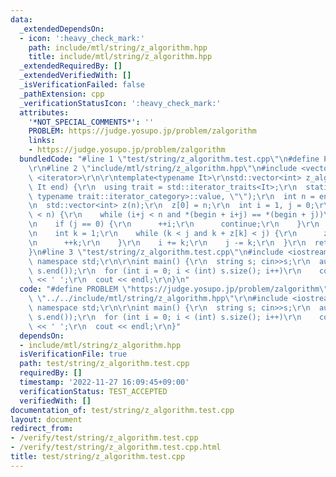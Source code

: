 ```yaml
---
data:
  _extendedDependsOn:
  - icon: ':heavy_check_mark:'
    path: include/mtl/string/z_algorithm.hpp
    title: include/mtl/string/z_algorithm.hpp
  _extendedRequiredBy: []
  _extendedVerifiedWith: []
  _isVerificationFailed: false
  _pathExtension: cpp
  _verificationStatusIcon: ':heavy_check_mark:'
  attributes:
    '*NOT_SPECIAL_COMMENTS*': ''
    PROBLEM: https://judge.yosupo.jp/problem/zalgorithm
    links:
    - https://judge.yosupo.jp/problem/zalgorithm
  bundledCode: "#line 1 \"test/string/z_algorithm.test.cpp\"\n#define PROBLEM \"https://judge.yosupo.jp/problem/zalgorithm\"\
    \r\n#line 2 \"include/mtl/string/z_algorithm.hpp\"\n#include <vector>\r\n#include\
    \ <iterator>\r\n\r\ntemplate<typename It>\r\nstd::vector<int> z_algorithm(It begin,\
    \ It end) {\r\n  using trait = std::iterator_traits<It>;\r\n  static_assert(std::is_base_of<std::random_access_iterator_tag,\
    \ typename trait::iterator_category>::value, \"\");\r\n  int n = end - begin;\r\
    \n  std::vector<int> z(n);\r\n  z[0] = n;\r\n  int i = 1, j = 0;\r\n  while (i\
    \ < n) {\r\n    while (i+j < n and *(begin + i+j) == *(begin + j))\r\n      ++j;\r\
    \n    if (j == 0) {\r\n      ++i;\r\n      continue;\r\n    }\r\n    z[i] = j;\r\
    \n    int k = 1;\r\n    while (k < j and k + z[k] < j) {\r\n      z[i+k] = z[k];\r\
    \n      ++k;\r\n    }\r\n    i += k;\r\n    j -= k;\r\n  }\r\n  return z;\r\n\
    }\n#line 3 \"test/string/z_algorithm.test.cpp\"\n#include <iostream>\r\nusing\
    \ namespace std;\r\n\r\nint main() {\r\n  string s; cin>>s;\r\n  auto z = z_algorithm(s.begin(),\
    \ s.end());\r\n  for (int i = 0; i < (int) s.size(); i++)\r\n    cout << z[i]\
    \ << ' ';\r\n  cout << endl;\r\n}\n"
  code: "#define PROBLEM \"https://judge.yosupo.jp/problem/zalgorithm\"\r\n#include\
    \ \"../../include/mtl/string/z_algorithm.hpp\"\r\n#include <iostream>\r\nusing\
    \ namespace std;\r\n\r\nint main() {\r\n  string s; cin>>s;\r\n  auto z = z_algorithm(s.begin(),\
    \ s.end());\r\n  for (int i = 0; i < (int) s.size(); i++)\r\n    cout << z[i]\
    \ << ' ';\r\n  cout << endl;\r\n}"
  dependsOn:
  - include/mtl/string/z_algorithm.hpp
  isVerificationFile: true
  path: test/string/z_algorithm.test.cpp
  requiredBy: []
  timestamp: '2022-11-27 16:09:45+09:00'
  verificationStatus: TEST_ACCEPTED
  verifiedWith: []
documentation_of: test/string/z_algorithm.test.cpp
layout: document
redirect_from:
- /verify/test/string/z_algorithm.test.cpp
- /verify/test/string/z_algorithm.test.cpp.html
title: test/string/z_algorithm.test.cpp
---
```

